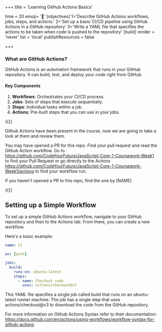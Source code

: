 +++
title = 'Learning GitHub Actions Basics'

time = 20
emoji= '🤖'
[objectives]
    1='Describe GitHub Actions workflows, jobs, steps, and actions.'
    2='Set up a basic CI/CD pipeline using GitHub Actions in a GitHub repository'
    3='Write a YAML file that specifies the actions to be taken when code is pushed to the repository'
[build]
  render = 'never'
  list = 'local'
  publishResources = false

+++

### What are GitHub Actions?

GitHub Actions is an automation framework that runs in your GitHub repository. It can build, test, and deploy your code right from GitHub.

#### Key Components

1. **Workflows**: Orchestrates your CI/CD process.
1. **Jobs**: Sets of steps that execute sequentially.
1. **Steps**: Individual tasks within a job.
1. **Actions**: Pre-built steps that you can use in your jobs.

{{<note type="activity" title="Review a GitHub action">}}

Github Actions have been present in the course, now we are going to take a look at them and review them.

You may have opened a PR for this repo. Find your pull request and read the Github Action workflow. Go to <https://github.com/CodeYourFuture/JavaScript-Core-1-Coursework-Week1> to find your Pull Request or go directly to the Actions <https://github.com/CodeYourFuture/JavaScript-Core-1-Coursework-Week1/actions> to find your workflow run.

If you haven't opened a PR to this repo, find the one by [NAME]

{{</note>}}

## Setting up a Simple Workflow

To set up a simple GitHub Actions workflow, navigate to your GitHub repository and then to the Actions tab. From there, you can create a new workflow.

Here's a basic example:

```yaml
name: CI

on: [push]

jobs:
  build:
    runs-on: ubuntu-latest
    steps:
      - name: Checkout code
        uses: actions/checkout@v3
```

This YAML file specifies a single job called build that runs on an ubuntu-latest runner machine. The job has a single step that uses actions/checkout@v3 to download the code from the GitHub repository.

For more information on Github Actions Syntax refer to their documentation: <https://docs.github.com/en/actions/using-workflows/workflow-syntax-for-github-actions>
